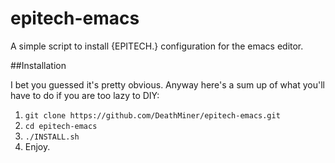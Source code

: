 # epitech-emacs
A simple script to install {EPITECH.} configuration for the emacs editor.

##Installation

I bet you guessed it's pretty obvious. Anyway here's a sum up of what you'll have to do if you are too lazy to DIY:

1. `git clone https://github.com/DeathMiner/epitech-emacs.git`
2. `cd epitech-emacs`
3. `./INSTALL.sh`
4. Enjoy.